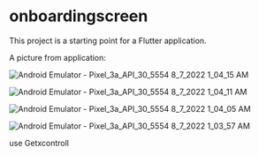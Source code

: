 # onboardingscreen


This project is a starting point for a Flutter application.

A picture from application:

![Android Emulator - Pixel_3a_API_30_5554 8_7_2022 1_04_15 AM](https://user-images.githubusercontent.com/97189948/183268747-3c01a8db-5a01-4a63-b4ff-9d58694eb885.png)

![Android Emulator - Pixel_3a_API_30_5554 8_7_2022 1_04_11 AM](https://user-images.githubusercontent.com/97189948/183268750-220b8e5d-fbe6-4919-95eb-5a8923a6b4e5.png)

![Android Emulator - Pixel_3a_API_30_5554 8_7_2022 1_04_05 AM](https://user-images.githubusercontent.com/97189948/183268754-163a90a2-c101-411e-8184-6ebcc5641193.png)

![Android Emulator - Pixel_3a_API_30_5554 8_7_2022 1_03_57 AM](https://user-images.githubusercontent.com/97189948/183268756-22258025-95e5-4a5a-9118-81fe45835e82.png)

use Getxcontroll
